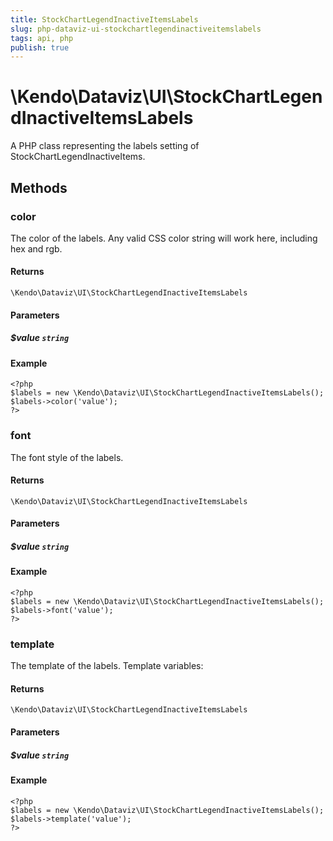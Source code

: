 ```yaml
---
title: StockChartLegendInactiveItemsLabels
slug: php-dataviz-ui-stockchartlegendinactiveitemslabels
tags: api, php
publish: true
---
```


# \Kendo\Dataviz\UI\StockChartLegendInactiveItemsLabels

A PHP class representing the labels setting of StockChartLegendInactiveItems.


## Methods

### color
The color of the labels.
Any valid CSS color string will work here, including hex and rgb.

#### Returns
`\Kendo\Dataviz\UI\StockChartLegendInactiveItemsLabels`

#### Parameters

##### $value `string`



#### Example 
    <?php
    $labels = new \Kendo\Dataviz\UI\StockChartLegendInactiveItemsLabels();
    $labels->color('value');
    ?>

### font
The font style of the labels.

#### Returns
`\Kendo\Dataviz\UI\StockChartLegendInactiveItemsLabels`

#### Parameters

##### $value `string`



#### Example 
    <?php
    $labels = new \Kendo\Dataviz\UI\StockChartLegendInactiveItemsLabels();
    $labels->font('value');
    ?>

### template
The template of the labels.
Template variables:

#### Returns
`\Kendo\Dataviz\UI\StockChartLegendInactiveItemsLabels`

#### Parameters

##### $value `string`



#### Example 
    <?php
    $labels = new \Kendo\Dataviz\UI\StockChartLegendInactiveItemsLabels();
    $labels->template('value');
    ?>

